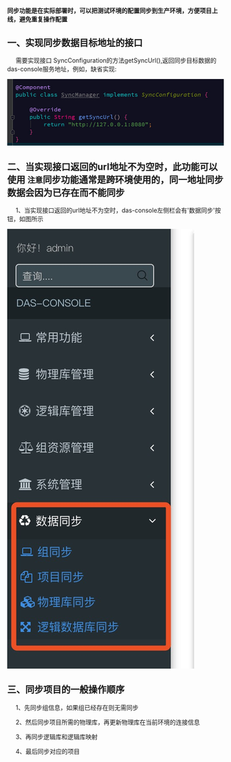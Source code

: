 #### 同步功能是在实际部署时，可以把测试环境的配置同步到生产环境，方便项目上线，避免重复操作配置

## 一、实现同步数据目标地址的接口

&nbsp;&nbsp;&nbsp;&nbsp; 需要实现接口 SyncConfiguration的方法getSyncUrl(),返回同步目标数据的das-console服务地址，例如，缺省实现:

![image](./img/同步功能-1.png)

## 二、当实现接口返回的url地址不为空时，此功能可以使用 `注意`同步功能通常是跨环境使用的，同一地址同步数据会因为已存在而不能同步

&nbsp;&nbsp;&nbsp;&nbsp; 1、当实现接口返回的url地址不为空时，das-console左侧栏会有'数据同步'按钮，如图所示

![image](./img/同步功能-2.png)

## 三、同步项目的一般操作顺序
&nbsp;&nbsp;&nbsp;&nbsp; 1、先同步组信息，如果组已经存在则无需同步

&nbsp;&nbsp;&nbsp;&nbsp; 2、然后同步项目所需的物理库，再更新物理库在当前环境的连接信息

&nbsp;&nbsp;&nbsp;&nbsp; 3、再同步逻辑库和逻辑库映射

&nbsp;&nbsp;&nbsp;&nbsp; 4、最后同步对应的项目
